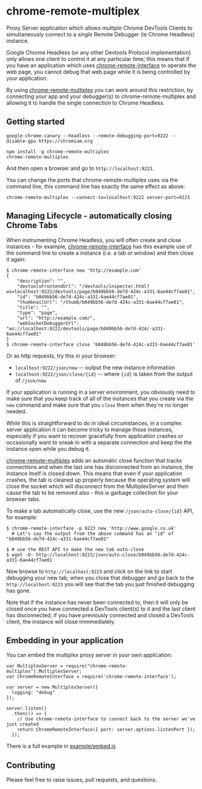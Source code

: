 # chrome-remote-multiplex
Proxy Server application which allows *multiple* Chrome DevTools Clients to simultaneously connect to a *single* Remote Debugger 
(ie Chrome Headless) instance.

Google Chrome Headless (or any other Devtools Protocol implementation) only allows one client to control
it at any particular time; this means that if you have an application which uses 
[chrome-remote-interface](https://github.com/cyrus-and/chrome-remote-interface)
to operate the web page, you cannot debug that web page while it is being controlled by your application.

By using [chrome-remote-multiplex](https://github.com/johnspackman/chrome-remote-multiplex) you can work 
around this restriction, by connecting your app and your debugger(s) to chrome-remote-multiplex and allowing 
it to handle the single connection to Chrome Headless. 
 

## Getting started
```
google-chrome-canary --headless --remote-debugging-port=9222 --disable-gpu https://chromium.org

npm install -g chrome-remote-multiplex
chrome-remote-multiplex
```

And then open a browser and go to `http://localhost:9223`.

You can change the ports that chrome-remote-multiplex uses via the command line, this command line has exactly the same effect as above:

```
chrome-remote-multiplex --connect-to=localhost:9222 server-port=9223
```


## Managing Lifecycle - automatically closing Chrome Tabs
When instrumenting Chrome Headless, you will often create and close instances - for example, [chrome-remote-interface](https://github.com/cyrus-and/chrome-remote-interface)
has this example use of the command line to create a instance (i.e. a tab or window) and then close it again:

```
$ chrome-remote-interface new 'http://example.com'
{
    "description": "",
    "devtoolsFrontendUrl": "/devtools/inspector.html?ws=localhost:9222/devtools/page/b049bb56-de7d-424c-a331-6ae44cf7ae01",
    "id": "b049bb56-de7d-424c-a331-6ae44cf7ae01",
    "thumbnailUrl": "/thumb/b049bb56-de7d-424c-a331-6ae44cf7ae01",
    "title": "",
    "type": "page",
    "url": "http://example.com/",
    "webSocketDebuggerUrl": "ws://localhost:9222/devtools/page/b049bb56-de7d-424c-a331-6ae44cf7ae01"
}
$ chrome-remote-interface close 'b049bb56-de7d-424c-a331-6ae44cf7ae01'
```

Or as http requests, try this in your browser:
- `localhost:9222/json/new` -- output the new instance information
- `localhost:9222/json/close/{id}` -- where `{id}` is taken from the output of `/json/new` 

If your application is running in a server environment, you obviously need to make sure that you keep track of all of the
instances that you create via the `new` command and make sure that you `close` them when they're no longer needed.

While this is straightforward to do in ideal circumstances, in a complex server application it can become tricky to manage
those instances, especially if you want to recover gracefully from application crashes or occasionally want to sneak in 
with a separate connection and keep the the instance open while you debug it.

[chrome-remote-multiplex](https://github.com/johnspackman/chrome-remote-multiplex) adds an automatic close function that
tracks connections and when the last one has disconnected from an instance, the instance itself is closed down.  This means
that even if your application crashes, the tab is cleaned up properly because the operating system will close the socket which
will disconnect from the MultiplexServer and then cause the tab to be removed also - this is garbage collection for your browser tabs.

To make a tab automatically close, use the new `/json/auto-close/{id}` API, for example:

```
$ chrome-remote-interface -p 9223 new 'http://www.google.co.uk'
  # Let's say the output from the above command has an "id" of "b049bb56-de7d-424c-a331-6ae44cf7ae01"

$ # use the REST API to make the new tab auto-close 
$ wget -O- http://localhost:9223/json/auto-close/b049bb56-de7d-424c-a331-6ae44cf7ae01
```

Now browse to `http://localhost:9223` and click on the link to start debugging your new tab; when you close that debugger and
go back to the `http://localhost:9223` you will see that the tab you just finished debugging has gone.

Note that if the instance has never been connected to, then it will only be closed once you have connected a DevTools client(s) to it
and the last client has disconnected; if you have previously connected and closed a DevTools client, the instance will close immmediately.


## Embedding in your application
You can embed the multiplex proxy server in your own application:

```
var MultiplexServer = require("chrome-remote-multiplex").MultiplexServer;
var ChromeRemoteInterface = require('chrome-remote-interface');

var server = new MultiplexServer({
  logging: "debug"
});

server.listen()
  .then(() => {
    // Use chrome-remote-interface to connect back to the server we've just created
    return ChromeRemoteInterface({ port: server.options.listenPort });
  });
```

There is a full example in [example/embed.js](https://github.com/johnspackman/chrome-remote-multiplex/blob/master/example/embed.js)


## Contributing
Please feel free to raise issues, pull requests, and questions.





